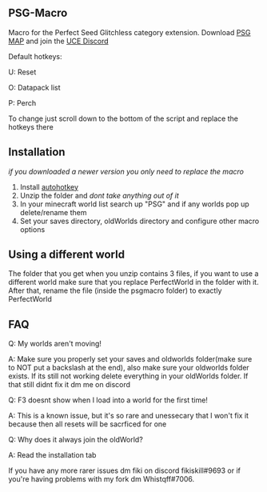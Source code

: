 ## PSG-Macro
Macro for the Perfect Seed Glitchless category extension. Download [PSG MAP](https://github.com/BlockOfNetherite/PSG/releases) and join the [UCE Discord](https://discord.gg/CxGBhFQ2mR)

Default hotkeys:

U: Reset

O: Datapack list

P: Perch

To change just scroll down to the bottom of the script and replace the hotkeys there
## Installation
*if you downloaded a newer version you only need to replace the macro*
1. Install [autohotkey](https://www.autohotkey.com/)
2. Unzip the folder and *dont take anything out of it*
3. In your minecraft world list search up "PSG" and if any worlds pop up delete/rename them
4. Set your saves directory, oldWorlds directory and configure other macro options
## Using a different world
The folder that you get when you unzip contains 3 files, if you want to use a different world make sure that you replace PerfectWorld in the folder with it. After that, rename the file (inside the psgmacro folder) to exactly PerfectWorld
## FAQ
Q: My worlds aren't moving!

A: Make sure you properly set your saves and oldworlds folder(make sure to NOT put a backslash at the end), also make sure your oldworlds folder exists. If its still not working delete everything in your oldWorlds folder. If that still didnt fix it dm me on discord

Q: F3 doesnt show when I load into a world for the first time!

A: This is a known issue, but it's so rare and unessecary that I won't fix it because then all resets will be sacrficed for one

Q: Why does it always join the oldWorld?

A: Read the installation tab

If you have any more rarer issues dm fiki on discord fikiskill#9693 or if you're having problems with my fork dm Whistqff#7006.
